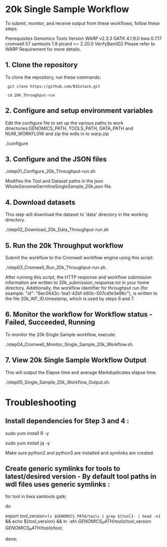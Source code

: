 # 20k Single Sample Workflow
To submit, monitor, and receive output from these workflows, follow these steps:

Prerequisites
Genomics Tools	Version
WARP	v2.3.3
GATK	4.1.9.0
bwa	0.7.17
cromwell	57
samtools	1.9
picard	>= 2.20.0
VerifyBamID2
Please refer to WARP Requirement for more details.


## 1.	Clone the repository
To clone the repository, run these commands:

     git clone https://github.com/BIGstack.git
     
     cd 20k_Throughput-run
  
## 2.	Configure and setup environment variables
Edit the configure file to set up the various paths to work directories:GENOMICS_PATH, TOOLS_PATH, DATA_PATH and NUM_WORKFLOW and zip the wdls in to warp.zip

./configure

## 3.	Configure and the JSON files

./step01_Configure_20k_Throughput-run.sh

Modifies the Tool and Dataset paths in the json WholeGenomeGermlineSingleSample_20k.json file.

## 4.	Download datasets
This step will download the dataset to 'data' directory in the working directory.

./step02_Download_20k_Data_Throughput-run.sh

## 5.	Run the 20k Throughput workflow
Submit the workflow to the Cromwell workflow engine using this script: 

./step03_Cromwell_Run_20k_Throughput-run.sh.

After running this script, the HTTP response and workflow submission information are written to 20k_submission_response.txt in your home directory. Additionally, the workflow identifier for throughput run (for example: "id": "6ec0643c-1ea1-42bf-b60c-507cd1e3e96c"), is written to the file 20k_WF_ID.timestamp, which is used by steps 6 and 7.

## 6.	Monitor the workflow for Workflow status - Failed, Succeeded, Running
To monitor the 20k Single Sample workflow, execute:

./step04_Cromwell_Monitor_Single_Sample_20k_Workflow.sh.

## 7.	View 20k Single Sample Workflow Output
This will output the Elapse time and average Markduplicates elapse time.

./step05_Single_Sample_20k_Workflow_Output.sh.

# Troubleshooting

## Install dependencies for Step 3 and 4 :
 sudo yum install R -y

 sudo yum install jq -y

 Make sure python2 and python3 are installed and symlinks are created.

## Create generic symlinks for tools to latest/desired version - By default tool paths in wdl files uses generic symlinks :
 for tool in bwa samtools gatk;

 do 

   export tool_version=`ls $GENOMICS_PATH/tools | grep ${tool}- | head -n1` && echo ${tool_version} && ln -sfn $GENOMICS_PATH/tools/$tool_version $GENOMICS_PATH/tools/$tool; 

 done;
